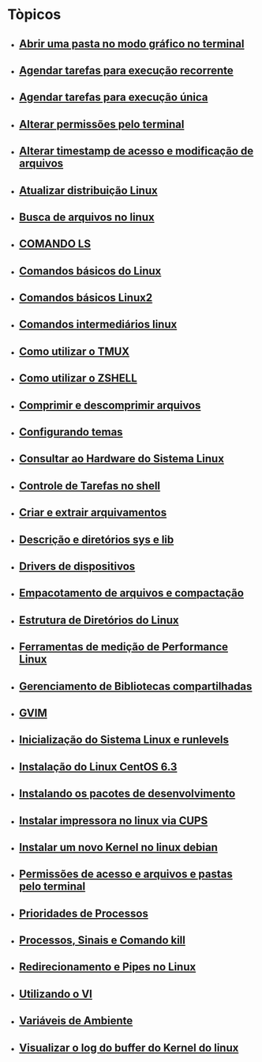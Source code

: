 # Tòpicos

* ## <a href="linux/OPENDIR.md" target="_self">Abrir uma pasta no modo gráfico no terminal</a>

* ## <a href="linux/AGENDARTAREFAS.md" target="_self">Agendar tarefas para execução recorrente</a>


* ## <a href="linux/AGENDARTAREFAS2.md" target="_self">Agendar tarefas para execução única</a>


* ## <a href="linux/ALTER-PERMISSAO.md" target="_self">Alterar permissões pelo terminal</a>

* ## <a href="linux/ALTERTIMESTAMP.md" target="_self">Alterar timestamp de acesso e modificação de arquivos</a>

* ## <a href="linux/UPDATE-DIST.md" target="_self">Atualizar distribuição Linux</a>

* ## <a href="linux/SEARCH-FILES.md " target="_self">Busca de arquivos no linux</a>

* ## <a href="linux/LS.md" target="_self">COMANDO LS</a>

* ## <a href="linux/COMANDOS-BASIC.md" target="_self">Comandos básicos do Linux</a>

* ## <a href="linux/COMANDOS-BASIC2.md" target="_self">Comandos básicos Linux2</a>

* ## <a href="linux/INTERMEDIARIO.md" target="_self">Comandos intermediários linux</a>

* ## <a href="linux/TMUX.md" target="_self">Como utilizar o TMUX</a>

* ## <a href="linux/ZSHELL.md" target="_self">Como utilizar o ZSHELL</a>
* ## <a href="linux/COMPRIMIR.md" target="_self">Comprimir e descomprimir arquivos</a>

* ## <a href="linux/THEMES.md" target="_self">Configurando temas</a>

* ## <a href="linux/HARDWARE.md" target="_self">Consultar ao Hardware do Sistema Linux</a>

* ## <a href="linux/SHELL-TAREF.md" target="_self">Controle de Tarefas no shell</a>

* ## <a href="linux/EXTRAIR.md" target="_self">Criar e extrair arquivamentos</a>

* ## <a href="linux/SYS-LIB.MD" target="_self">Descrição e diretórios sys e lib</a>

* ## <a href="linux/DRIVERS.md" target="_self">Drivers de dispositivos</a>

* ## <a href="linux/EMPACOTAMENTO.md" target="_self">Empacotamento de arquivos e compactação</a>

* ## <a href="linux/ESTRUTURA.md" target="_self">Estrutura de Diretórios do Linux</a>

* ## <a href="linux/MEDIÇÃO-PER.md" target="_self">Ferramentas de medição de Performance Linux</a>

* ## <a href="linux/BIBLIOTECAS.md" target="_self">Gerenciamento de Bibliotecas compartilhadas</a>

* ## <a href="linux/GVIM.md" target="_self">GVIM</a>

* ## <a href="linux/RUNLEVELS.md" target="_self">Inicialização do Sistema Linux e runlevels</a>

* ## <a href="linux/CENTOS.md" target="_self">Instalação do Linux CentOS 6.3</a>

* ## <a href="linux/PACOTES-DEV.md" target="_self">Instalando os pacotes de desenvolvimento</a>

* ## <a href="linux/IMPRESSORA.md" target="_self">Instalar impressora no linux via CUPS</a>

* ## <a href="linux/NEW-KERNEL.md" target="_self">Instalar um novo Kernel no linux debian</a>

* ## <a href="linux/PERMISSAO-ACESS.Md" target="_self">Permissões de acesso e arquivos e pastas pelo terminal</a>

* ## <a href="linux/PRIOR-PROC.md" target="_self">Prioridades de Processos</a>

* ## <a href="linux/PROC-SING-KILL.md" target="_self">Processos, Sinais e Comando kill</a>

* ## <a href="linux/PIPES-REDIRECT.md" target="_self">Redirecionamento e Pipes no Linux</a>

* ## <a href="linux/VI.md" target="_self">Utilizando o VI</a>

* ## <a href="linux/VARIAVEIS-AMBIENTE.md" target="_self">Variáveis de Ambiente</a>

* ## <a href="linux/LOG-BUFFER.md" target="_self">Visualizar o log do buffer do Kernel do linux</a>

